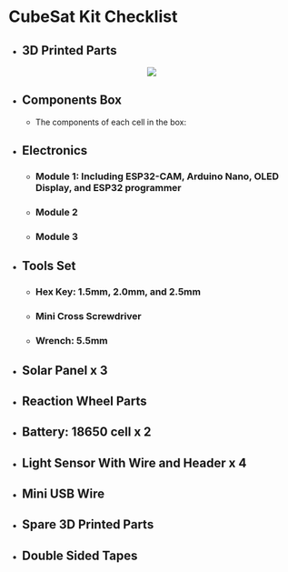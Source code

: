 # CubeSat Kit Checklist
- ## 3D Printed Parts
<p align = "center">
<img src="../Figures/3DP_PartList.png" height="width=400"> 
</p>

- ## Components Box
    - The components of each cell in the box:

- ## Electronics
    - ### Module 1: Including ESP32-CAM, Arduino Nano, OLED Display, and ESP32 programmer
    - ### Module 2
    - ### Module 3

- ## Tools Set
    - ### Hex Key: 1.5mm, 2.0mm, and 2.5mm
    - ### Mini Cross Screwdriver
    - ### Wrench: 5.5mm

- ## Solar Panel x 3

- ## Reaction Wheel Parts

- ## Battery: 18650 cell x 2

- ## Light Sensor With Wire and Header x 4

- ## Mini USB Wire

- ## Spare 3D Printed Parts

- ## Double Sided Tapes 